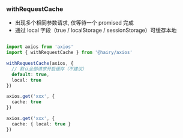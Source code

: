 ### withRequestCache

- 出现多个相同参数请求, 仅等待一个 promised 完成
- 通过 local 字段（true / localStorage / sessionStorage）可缓存本地

~~~typescript

import axios from 'axios'
import { withRequestCache } from '@hairy/axios'

withRequestCache(axios, {
  // 默认全部请求开启缓存（不建议）
  default: true,
  local: true
})

axios.get('xxx', {
  cache: true
})

axios.get('xxx', {
  cache: { local: true }
})

~~~